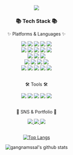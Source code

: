 <div align=center>
	<img src="https://capsule-render.vercel.app/api?type=waving&color=auto&height=200&section=header&text=TaeHeon%20Github!&fontSize=90" />	
</div>
<div align=center>
	<h3>📚 Tech Stack 📚</h3>
	<p>✨ Platforms & Languages ✨</p>
</div>
<div align="center">
	<img src="https://img.shields.io/badge/-JavaScript-F7DF1E?style=flat-plastic&logo=JavaScript&logoColor=black" />
	<img src="https://img.shields.io/badge/-TypeScript-2F74C0?style=flat-plastic&logo=TypeScript&logoColor=white" />
	<img src="https://img.shields.io/badge/-Python-3771A0?style=flat-plastic&logo=Python&logoColor=F7C73B" />
	<img src="https://img.shields.io/badge/-HTML5-DD4D25?style=flat-plastic&logo=HTML5&logoColor=white" />
	<img src="https://img.shields.io/badge/-CSS3-146EB0?style=flat-plastic&logo=CSS3&logoColor=white" />	
	<br>
	<img src="https://img.shields.io/badge/-React-5ED3F3?style=flat-plastic&logo=React&logoColor=white" />
	<img src="https://img.shields.io/badge/-Redux-764ABC?style=flat-plastic&logo=Redux&logoColor=white" />
	<img src="https://img.shields.io/badge/-ReduxSaga-949494?style=flat-plastic&logo=ReduxSaga&logoColor=85D26A" />
	<img src="https://img.shields.io/badge/-ReactQuery-F73F51?style=flat-plastic&logo=ReactQuery&logoColor=white" />
	<img src="https://img.shields.io/badge/-Zustand-443F36?style=flat-plastic&logo=Zustand&logoColor=white" />
	<br>
	<img src="https://img.shields.io/badge/-Vue.js-00BB7C?style=flat-plastic&logo=Vue.js&logoColor=white" />
	<img src="https://img.shields.io/badge/-Next.js-white?style=flat-plastic&logo=Next.js&logoColor=black" />
	<img src="https://img.shields.io/badge/-Emotion.js-C43BAD?style=flat-plastic&logo=Emotion.js&logoColor=85D26A" />
	<br>
	<img src="https://img.shields.io/badge/-Vite-9663F4?style=flat-plastic&logo=Vite&logoColor=F7BE1B" />
	<img src="https://img.shields.io/badge/-Vitest-6D9421?style=flat-plastic&logo=Vitest&logoColor=F7BE1B" />
	<img src="https://img.shields.io/badge/-Jest-393536?style=flat-plastic&logo=Jest&logoColor=BF3A13" />
	<img src="https://img.shields.io/badge/-TestingLibrary-393536?style=flat-plastic&logo=TestingLibrary&logoColor=EC3932" />
	<br>
	<img src="https://img.shields.io/badge/-AWS-white?style=flat-plastic&logo=AmazonAWS&logoColor=F79400" />
	<img src="https://img.shields.io/badge/-Prettier-192A32?style=flat-plastic&logo=Prettier&logoColor=F79400" />
	<img src="https://img.shields.io/badge/-ESLint-4930BD?style=flat-plastic&logo=ESLint&logoColor=white" />
	<img src="https://img.shields.io/badge/-GithubActions-1C84F7?style=flat-plastic&logo=GitHubActions&logoColor=white" />
	<img src="https://img.shields.io/badge/-Vercel-white?style=flat-plastic&logo=Vercel&logoColor=black" />
</div>
<br>
<div align=center>
	<p>🛠 Tools 🛠</p>
</div>
<div align=center>
	<img src="https://img.shields.io/badge/Visual%20Studio%20Code-007ACC?style=flat&logo=VisualStudioCode&logoColor=white" />
	<img src="https://img.shields.io/badge/GitHub-181717?style=flat&logo=GitHub&logoColor=white" />
	<img src="https://img.shields.io/badge/-Jira-2580F7?style=flat-plastic&logo=Jira&logoColor=white" />
	<img src="https://img.shields.io/badge/-Notion-000000?style=flat-plastic&logo=Notion&logoColor=white" />
	<img src="https://img.shields.io/badge/-Figma-white?style=flat-plastic&logo=Figma&logoColor=rgb(234,76,29)" />
</div>
<br>
<div align=center>
	<p>🎨 SNS & Portfolio 🎨</p>
</div>
<div align=center>
	<a href="https://blog.naver.com/24691116">
		<img src="https://img.shields.io/badge/NaverBlog-20D789?style=flat&logo=naver&logoColor=white" />
	</a>
	<a href="mailto:24691116@naver.com">
		<img src="https://img.shields.io/badge/Mail-E34133?style=flat&logo=Gail&logoColor=white" />
	</a>
	<a href="https://gangnamssal.notion.site/9580e24a17a343eeab12db7ed9e0e099">
		<img src="https://img.shields.io/badge/Notion-000000?style=flat&logo=Notion&logoColor=white" />
	</a>
	<br>
</div>
<div align=center>
	<br>
	
[![Top Langs](https://github-readme-stats-sigma-five.vercel.app/api/top-langs/?username=gangnamssal&layout=compact&theme=dracula)](https://github.com/gangnamssal)
	
![gangnamssal's github stats](https://github-readme-stats-sigma-five.vercel.app/api?username=gangnamssal&show_icons=true&theme=radical)
</div>

